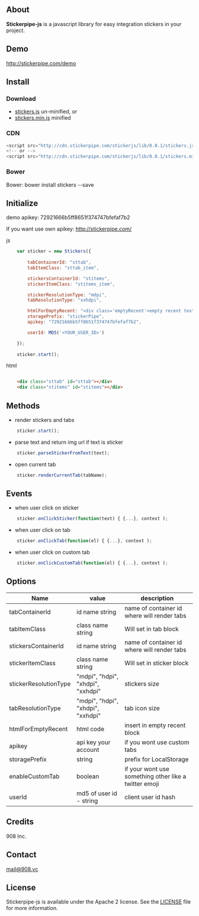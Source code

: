 ## About

**Stickerpipe-js** is a javascript library for easy integration stickers in your project.

## Demo

http://stickerpipe.com/demo


## Install

### Download

- [stickers.js](https://github.com/908Inc/stickerpipe-js/raw/master/dist/stickers.js)  un-minified, or
- [stickers.min.js](https://github.com/908Inc/stickerpipe-js/raw/master/dist/stickers.min.js) minified 

### CDN

```js
<script src="http://cdn.stickerpipe.com/stickerjs/lib/0.0.1/stickers.js"></script>
<!-- or -->
<script src="http://cdn.stickerpipe.com/stickerjs/lib/0.0.1/stickers.min.js"></script>
```

### Bower


Bower: bower install stickers --save





## Initialize

demo apikey: 72921666b5ff8651f374747bfefaf7b2

If you want use own apikey: http://stickerpipe.com/

js
```js
    var sticker = new Stickers({
        
        tabContainerId: "sttab",
        tabItemClass: "sttab_item",

        stickersContainerId: "stitems",
        stickerItemClass: "stitems_item",

        stickerResolutionType: "mdpi",
        tabResolutionType: "xxhdpi",

        htmlForEmptyRecent: "<div class='emptyRecent'>empty recent text</div>",
        storagePrefix: "stickerPipe",
        apikey: "72921666b5ff8651f374747bfefaf7b2",

        userId: MD5('<YOUR_USER_ID>')

    });
    
    sticker.start();
```

html
```html

    <div class="sttab" id="sttab"></div>
    <div class="stitems" id="stitems"></div>
```


## Methods

-  render stickers and tabs
```js
    sticker.start();
```

-  parse text and return img url if text is sticker
```js
    sticker.parseStickerFromText(text);
```

-  open current tab
```js
    sticker.renderCurrentTab(tabName);
```



## Events

- when user click on sticker
    
```js
    sticker.onClickSticker(function(text) { {...}, context );
```

- when user click on tab
    
```js
    sticker.onClickTab(function(el) { {...}, context );
```

- when user click on custom tab
    
```js
    sticker.onClickCustomTab(function(el) { {...}, context );
```


## Options


| Name | value |  description  |
| ------------- | ----------- | -----------|
| tabContainerId      |id name string|  name of container id where will render tabs  |
| tabItemClass     | class name string |Will set in tab block  |
| stickersContainerId | id name string|name of container id where will render tabs |
| stickerItemClass |class name string | Will set in sticker block |
| stickerResolutionType | "mdpi", "hdpi", "xhdpi", "xxhdpi" | stickers size |
| tabResolutionType | "mdpi", "hdpi", "xhdpi", "xxhdpi" | tab icon size |
| htmlForEmptyRecent | html code | insert in empty recent block |
| apikey | api key your account | if you wont use custom tabs |
| storagePrefix | string | prefix for LocalStorage |
| enableCustomTab | boolean| if your wont use something other like a twitter emoji|
| userId | md5 of user id - string | client user id hash |


## Credits

908 Inc.

## Contact

mail@908.vc



## License

Stickerpipe-js is available under the Apache 2 license. See the [LICENSE](LICENSE) file for more information.